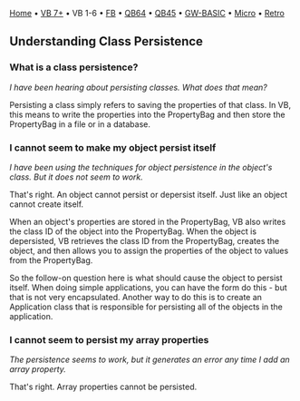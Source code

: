 [Home](https://gotbasic.com) • [VB 7+](vb.md) • VB 1-6 • [FB](freebasic.md) • [QB64](qb64.md) • [QB45](qb.md) • [GW-BASIC](gw-basic.md) • [Micro](micro.md) • [Retro](retro.md)

## Understanding Class Persistence

### What is a class persistence?

*I have been hearing about persisting classes. What does that mean?*

Persisting a class simply refers to saving the properties of that class. In VB, this means to write the properties into the PropertyBag and then store the PropertyBag in a file or in a database.

### I cannot seem to make my object persist itself

*I have been using the techniques for object persistence in the object's class. But it does not seem to work.*

That's right. An object cannot persist or depersist itself. Just like an object cannot create itself.

When an object's properties are stored in the PropertyBag, VB also writes the class ID of the object into the PropertyBag. When the object is depersisted, VB retrieves the class ID from the PropertyBag, creates the object, and then allows you to assign the properties of the object to values from the PropertyBag.

So the follow-on question here is what should cause the object to persist itself. When doing simple applications, you can have the form do this - but that is not very encapsulated. Another way to do this is to create an Application class that is responsible for persisting all of the objects in the application.

### I cannot seem to persist my array properties

*The persistence seems to work, but it generates an error any time I add an array property.*

That's right. Array properties cannot be persisted.
